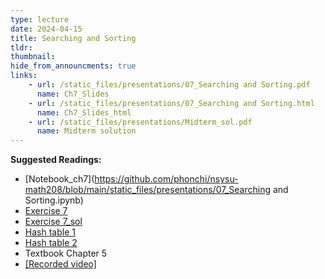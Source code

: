 ```yaml
---
type: lecture
date: 2024-04-15
title: Searching and Sorting
tldr: 
thumbnail: 
hide_from_announcments: true
links: 
    - url: /static_files/presentations/07_Searching and Sorting.pdf
      name: Ch7_Slides
    - url: /static_files/presentations/07_Searching and Sorting.html
      name: Ch7_Slides_html
    - url: /static_files/presentations/Midterm_sol.pdf
      name: Midterm solution
---
```

**Suggested Readings:**
- [Notebook_ch7](https://github.com/phonchi/nsysu-math208/blob/main/static_files/presentations/07_Searching and Sorting.ipynb)
- [Exercise 7](https://github.com/phonchi/nsysu-math208/blob/main/static_files/presentations/Ch7.ipynb)
- [Exercise 7_sol](https://github.com/phonchi/nsysu-math208/blob/main/static_files/presentations/Ch7_sol.ipynb)
- [Hash table 1](https://visualgo.net/en/hashtable)
- [Hash table 2](https://fchart.github.io/DS/DSVisualization/ClosedHash.html)
- Textbook Chapter 5
- [[Recorded video]](https://www.youtube.com/playlist?list=PLHNZtBNWQ-85lDjxi107c7Z9IoIE9m02z)


